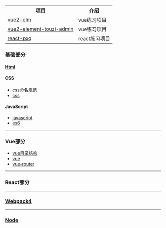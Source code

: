 
<table>
  <tr>
    <th>项目</th>
    <th>介绍</th>
  </tr>
  <tr>
    <td><a href="https://github.com/bailicangdu/vue2-elm">vue2-elm</a></td>
    <td>vue练习项目</td>
  </tr>
  <tr>
    <td><a href="https://github.com/wdlhao/vue2-element-touzi-admin?utm_source=gold_browser_extension">vue2-element-touzi-admin</a></td>
    <td>vue练习项目</td>
  </tr>
  <tr>
    <td><a href="https://github.com/bailicangdu/react-pxq">react-pxq</a></td>
    <td>react练习项目</td>
  </tr>
</table>



### 基础部分

  #### [Html](https://github.com/chen-eugene/Web-Interview/blob/master/package/html/Html.md)
  
  #### CSS
   * [css命名规范](https://github.com/chen-eugene/Web-Interview/blob/master/package/css/css%E5%91%BD%E5%90%8D%E8%A7%84%E8%8C%83.md)
   * [css](https://github.com/chen-eugene/Web-Interview/blob/master/package/css/css.md)
  
  #### JavaScript
   * [javascript](https://github.com/chen-eugene/Web-Interview/blob/master/package/javascript/JavaScript.md)
   * [es6](https://github.com/chen-eugene/Web-Interview/blob/master/package/javascript/es6.md)
   
 -------
  
### Vue部分
  * [vue目录结构](https://github.com/chen-eugene/Web-Interview/blob/master/package/vue/Vue%E7%9B%AE%E5%BD%95%E7%BB%93%E6%9E%84.md)
  * [vue](https://github.com/chen-eugene/Web-Interview/blob/master/package/vue/vue.md)
  * [vue-router](https://github.com/chen-eugene/Web-Interview/blob/master/package/vue/Vue-Router.md)

-------

### React部分

-------

### [Webpack4](https://github.com/chen-eugene/Web-Interview/blob/master/package/webpack/Webpack4.md)

-------
  
### [Node](https://github.com/chen-eugene/Web-Interview/blob/master/package/node/Node.md)
 

  
  
  
  
  
